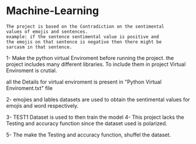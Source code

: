 # Machine-Learning




	The project is based on the Contradiction on the sentimental 
	values of emojis and sentences.
	example: if the sentence sentimental value is positive and 
	the emojis on that sentence is negative then there might be 
	sarcasm in that sentence.



1- Make the python virtual Enviroment before running the project.
   the project includes many different libraries. To include them in 
   project Virtual Enviroment is crutial.

   all the Details for virtual enviroment is present in 
   "Python Virtual Enviroment.txt" file

2- emojies and lables datasets are used to obtain the sentimental 
   values for emojis and word respectively.

3- TEST1 Dataset is used to then train the model
4- This project lacks the Testing and accuracy function
   since the dataset used is polarized.

5- The make the Testing and accuracy function, shuffel the dataset.

 
